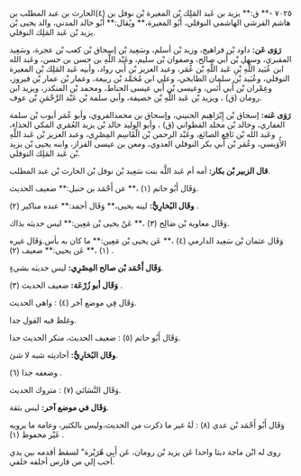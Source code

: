 ٧٠٢٥ -** ق:** يزيد بن عَبد المَلِك بْن المغيرة بْن نوفل بن (٤)الحارث بن عبد المطلب بن هاشم القرشي الهاشمي النوفلي، أَبُو المغيرة،** ويُقال:** أَبُو خالد المدني، والد يحيى بْن يزيد بْن عَبد المَلِك النوفلي.

**رَوَى عَن:** داود بْن فراهيج، وزيد بْن أسلم، وسَعِيد بْن إسحاق بْن كعب بْن عجرة، وسَعِيد المقبري، وسهل بْن أَبي صالح، وصفوان بْن سليم، وعَبْد اللَّهِ بن حسن بن حسن، وعَبد الله ابن عُبَيد اللَّهِ بْنِ عَبد اللَّهِ بْن عُمَر، وعبد العزيز بْن أَبي رواد، وأبيه عَبد المَلِك بْن المغيرة النوفلي، وعُبَيد بْن سلمان الطابخي، وعلي ابن مُحَمَّد بْن ربيعة، وعمار بْن عمار بْن فيروز، وعِمْران بْن أَبي أَنَس، وعيسى بْن أَبي عيسى الحناط، ومحمد بْن المنكدر، ويزيد ابن رومان (ق) ، ويزيد بْن عَبد اللَّهِ بْن خصيفة، وأبي سلمة بْن عَبْد الرَّحْمَنِ بْن عوف.

**رَوَى عَنه:** إسحاق بْن إِبْرَاهِيم الحنيني، وإسحاق بن محمدالفروي، وأبو عُمَر أيوب بْن سلمة الغفاري، وخالد بْن مخلد القطواني (ق) ، وأبو الوليد خالد بْن يزيد العُمَري المكي الحذاء، وعَبد الله بْن نَافِع الصائغ، وعَبْد الرحمن بْن الْقَاسِم المِصْرِي، وعبد العزيز بْن عَبد اللَّهِ الأُوَيسي، وعُمَر بْن أَبي بكر النوفلي العدوي، ومعن بن عيسى القزاز، وابنه يحيى بْن يزيد بْن عَبد المَلِك النوفلي.

**قال الزبير بْن بكار:** أمه أم عَبد اللَّه بنت سَعِيد بْن نوفل بْن الحارث بْن عبد المطلب.

وَقَال أَبُو حاتم (١) ،** عن أَحْمَد بن حنبل:** ضعيف الحديث.

**وقَال البُخارِيُّ:** لينه يحيى،** وَقَال أحمد:** عنده مناكير (٢) .

وَقَال معاوية بْن صَالِح (٣) ،** عَنْ يحيى بْن مَعِين:** ليس حديثه بذاك.

وَقَال عثمان بْن سَعِيد الدارمي (٤) ،** عَن يحيى بْن مَعِين:** ما كان به بأس.وَقَال غيره (١) ،** عَن يحيى:** ضعيف (٢) .

**وَقَال أَحْمَد بْن صالح المِصْرِي:** ليس حديثه بشيءٍ.

**وَقَال أبو زُرْعَة:** ضعيف الحديث (٣) .

وَقَال فِي موضع آخر (٤) : واهي الحديث.

وغلظ فيه القول جدا.

وَقَال أَبُو حاتم (٥) : ضعيف الحديث، منكر الحديث جدا.

**وقَال البُخارِيُّ:** أحاديثه شبه لا شئ.

وضعفه جدا (٦) .

وَقَال النَّسَائي (٧) : متروك الحديث.

**وَقَال في موضع آخر:** ليس بثقة.

وَقَال أَبُو أَحْمَد بْن عدي (٨) : لَهُ غير ما ذكرت من الحديث،وليس بالكثير، وعامة ما يرويه غَيْر محفوظ (١) .

روى له ابْن ماجة ديثا واحدا عَن يزيد بْن رومان، عَن أَبِي هُرَيْرة" لسقط أقدمه بين يدي أحب إلي من فارس أخلفه خلفي.